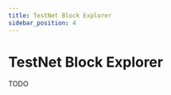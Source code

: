 ```yaml
---
title: TestNet Block Explorer
sidebar_position: 4
---
```


# TestNet Block Explorer <!-- omit in toc -->

TODO
